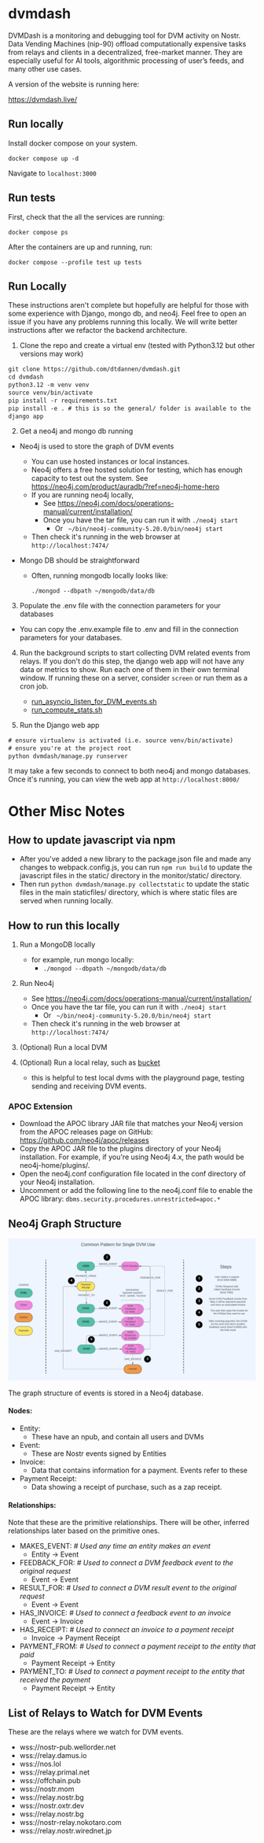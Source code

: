 # dvmdash

DVMDash is a monitoring and debugging tool for DVM activity on Nostr. Data Vending Machines (nip-90) offload computationally expensive tasks from relays and clients in a decentralized, free-market manner. They are especially useful for AI tools, algorithmic processing of user’s feeds, and many other use cases.


A version of the website is running here:

https://dvmdash.live/

## Run locally

Install docker compose on your system.

```commandline
docker compose up -d
```

Navigate to `localhost:3000`

## Run tests

First, check that the all the services are running:

```commandline
docker compose ps
```

After the containers are up and running, run:

```commandline
docker compose --profile test up tests
```




## Run Locally

These instructions aren't complete but hopefully are helpful for those with some experience with Django, mongo db, and neo4j. Feel free to open an issue if you have any problems running this locally. We will write better instructions after we refactor the backend architecture. 

1. Clone the repo and create a virtual env (tested with Python3.12 but other versions may work)

```commandline
git clone https://github.com/dtdannen/dvmdash.git
cd dvmdash
python3.12 -m venv venv
source venv/bin/activate
pip install -r requirements.txt
pip install -e . # this is so the general/ folder is available to the django app
```

2. Get a neo4j and mongo db running

- Neo4j is used to store the graph of DVM events 
  - You can use hosted instances or local instances.
  - Neo4j offers a free hosted solution for testing, which has enough capacity to test out the system. See https://neo4j.com/product/auradb/?ref=neo4j-home-hero
  - If you are running neo4j locally, 
    - See https://neo4j.com/docs/operations-manual/current/installation/
    - Once you have the tar file, you can run it with `./neo4j start`
       - Or ` ~/bin/neo4j-community-5.20.0/bin/neo4j start`
   - Then check it's running in the web browser at `http://localhost:7474/`


- Mongo DB should be straightforward 
  - Often, running mongodb locally looks like: 
    ```commandline
    ./mongod --dbpath ~/mongodb/data/db
    ```
    
3. Populate the .env file with the connection parameters for your databases

- You can copy the .env.example file to .env and fill in the connection parameters for your databases.

4. Run the background scripts to start collecting DVM related events from relays. If you don't do this step, the django web app will not have any data or metrics to show. Run each one of them in their own terminal window. If running these on a server, consider `screen` or run them as a cron job.
 
   - [run_asyncio_listen_for_DVM_events.sh](scripts%2Frun_asyncio_listen_for_DVM_events.sh)
   - [run_compute_stats.sh](scripts%2Frun_compute_stats.sh)

5. Run the Django web app

```commandline
# ensure virtualenv is activated (i.e. source venv/bin/activate)
# ensure you're at the project root
python dvmdash/manage.py runserver
```

It may take a few seconds to connect to both neo4j and mongo databases. Once it's running, you can view the web app at `http://localhost:8000/`


# Other Misc Notes

## How to update javascript via npm

- After you've added a new library to the package.json file and made any changes to webpack.config.js, you can run `npm run build` to update the javascript files in the static/ directory in the monitor/static/ directory.
- Then run `python dvmdash/manage.py collectstatic` to update the static files in the main staticfiles/ directory, which is where static files are served when running locally.


## How to run this locally

1. Run a MongoDB locally

    - for example, run mongo locally:
      - `./mongod --dbpath ~/mongodb/data/db`

2. Run Neo4j

   - See https://neo4j.com/docs/operations-manual/current/installation/
   - Once you have the tar file, you can run it with `./neo4j start`
     - Or ` ~/bin/neo4j-community-5.20.0/bin/neo4j start`
   - Then check it's running in the web browser at `http://localhost:7474/`

3. (Optional) Run a local DVM
4. (Optional) Run a local relay, such as [bucket](https://github.com/coracle-social/bucket)
   - this is helpful to test local dvms with the playground page, testing sending and receiving DVM events.


### APOC Extension

- Download the APOC library JAR file that matches your Neo4j version from the APOC releases page on GitHub: https://github.com/neo4j/apoc/releases
- Copy the APOC JAR file to the plugins directory of your Neo4j installation. For example, if you're using Neo4j 4.x, the path would be neo4j-home/plugins/.
- Open the neo4j.conf configuration file located in the conf directory of your Neo4j installation.
- Uncomment or add the following line to the neo4j.conf file to enable the APOC library: `dbms.security.procedures.unrestricted=apoc.*`

## Neo4j Graph Structure

![DVM_Process_Flow.png](docs%2FDVM_Process_Flow.png)

The graph structure of events is stored in a Neo4j database.

#### Nodes:

- Entity:
  - These have an npub, and contain all users and DVMs
- Event:
  - These are Nostr events signed by Entities
- Invoice:
  - Data that contains information for a payment. Events refer to these
- Payment Receipt:
  - Data showing a receipt of purchase, such as a zap receipt.

#### Relationships:

Note that these are the primitive relationships. There will be other, inferred relationships later based on the primitive ones.

- MAKES_EVENT:  _# Used any time an entity makes an event_
  - Entity -> Event
- FEEDBACK_FOR:  _# Used to connect a DVM feedback event to the original request_
  - Event -> Event
- RESULT_FOR:  _# Used to connect a DVM result event to the original request_
  - Event -> Event
- HAS_INVOICE:  _# Used to connect a feedback event to an invoice_
  - Event -> Invoice
- HAS_RECEIPT:  _# Used to connect an invoice to a payment receipt_
  - Invoice -> Payment Receipt
- PAYMENT_FROM:  _# Used to connect a payment receipt to the entity that paid_
  - Payment Receipt -> Entity
- PAYMENT_TO:  _# Used to connect a payment receipt to the entity that received the payment_
  - Payment Receipt -> Entity


## List of Relays to Watch for DVM Events

These are the relays where we watch for DVM events.

- wss://nostr-pub.wellorder.net
- wss://relay.damus.io
- wss://nos.lol
- wss://relay.primal.net
- wss://offchain.pub
- wss://nostr.mom
- wss://relay.nostr.bg
- wss://nostr.oxtr.dev
- wss://relay.nostr.bg
- wss://nostr-relay.nokotaro.com
- wss://relay.nostr.wirednet.jp
